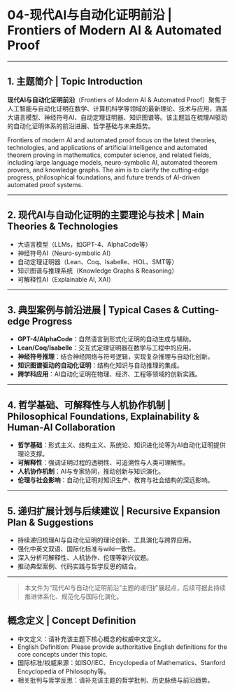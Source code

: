 # 04-现代AI与自动化证明前沿 | Frontiers of Modern AI & Automated Proof

---

## 1. 主题简介 | Topic Introduction

**现代AI与自动化证明前沿**（Frontiers of Modern AI & Automated Proof）聚焦于人工智能与自动化证明在数学、计算机科学等领域的最新理论、技术与应用，涵盖大语言模型、神经符号AI、自动定理证明器、知识图谱等。该主题旨在梳理AI驱动的自动化证明体系的前沿进展、哲学基础与未来趋势。

Frontiers of modern AI and automated proof focus on the latest theories, technologies, and applications of artificial intelligence and automated theorem proving in mathematics, computer science, and related fields, including large language models, neuro-symbolic AI, automated theorem provers, and knowledge graphs. The aim is to clarify the cutting-edge progress, philosophical foundations, and future trends of AI-driven automated proof systems.

---

## 2. 现代AI与自动化证明的主要理论与技术 | Main Theories & Technologies

- 大语言模型（LLMs，如GPT-4、AlphaCode等）
- 神经符号AI（Neuro-symbolic AI）
- 自动定理证明器（Lean、Coq、Isabelle、HOL、SMT等）
- 知识图谱与推理系统（Knowledge Graphs & Reasoning）
- 可解释性AI（Explainable AI, XAI）

---

## 3. 典型案例与前沿进展 | Typical Cases & Cutting-edge Progress

- **GPT-4/AlphaCode**：自然语言到形式化证明的自动生成与辅助。
- **Lean/Coq/Isabelle**：交互式定理证明器在数学与工程中的应用。
- **神经符号推理**：结合神经网络与符号逻辑，实现复杂推理与自动化创新。
- **知识图谱驱动的自动化证明**：结构化知识与自动推理的集成。
- **跨学科应用**：AI自动化证明在物理、经济、工程等领域的创新实践。

---

## 4. 哲学基础、可解释性与人机协作机制 | Philosophical Foundations, Explainability & Human-AI Collaboration

- **哲学基础**：形式主义、结构主义、系统论、知识进化论等为AI自动化证明提供理论支撑。
- **可解释性**：强调证明过程的透明性、可追溯性与人类可理解性。
- **人机协作机制**：AI与专家协同，推动创新与知识演化。
- **伦理与社会影响**：自动化证明对知识生产、教育与社会结构的深远影响。

---

## 5. 递归扩展计划与后续建议 | Recursive Expansion Plan & Suggestions

- 持续递归梳理AI与自动化证明的理论创新、工具演化与跨界应用。
- 强化中英文双语、国际化标准与wiki一致性。
- 深入分析可解释性、人机协作、伦理等新兴议题。
- 推动典型案例、代码实践与哲学反思的结合。

---

> 本文件为“现代AI与自动化证明前沿”主题的递归扩展起点，后续可据此持续推进体系化、规范化与国际化演化。

## 概念定义 | Concept Definition

- 中文定义：请补充该主题下核心概念的权威中文定义。
- English Definition: Please provide authoritative English definitions for the core concepts under this topic.
- 国际标准/权威来源：如ISO/IEC、Encyclopedia of Mathematics、Stanford Encyclopedia of Philosophy等。
- 相关批判与哲学反思：请补充该主题的哲学批判、历史脉络与前沿趋势。
